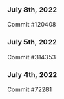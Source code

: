 ### July 8th, 2022

Commit #120408

### July 5th, 2022

Commit #314353


### July 4th, 2022

Commit #72281
